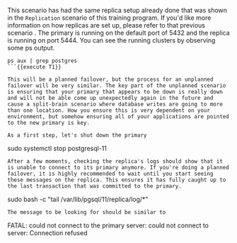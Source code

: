 This scenario has had the same replica setup already done that was shown in the `Replication` scenario of this training program. If you'd like more information on how replicas are set up, please refer to that previous scenario . The primary is running on the default port of 5432 and the replica is running on port 5444. You can see the running clusters by observing some ps output.

```
ps aux | grep postgres
```{{execute T1}}

This will be a planned failover, but the process for an unplanned failover will be very similar. The key part of the unplanned scenario is ensuring that your primary that appears to be down is really down and will not be able come up unexpectedly again in the future and cause a split-brain scenario where database writes are going to more than one location. How you ensure this is very dependent on your environment, but somehow ensuring all of your applications are pointed to the new primary is key.

As a first step, let's shut down the primary
```
sudo systemctl stop postgresql-11
```{{execute T1}}
After a few moments, checking the replica's logs should show that it is unable to connect to its primary anymore. If you're doing a planned failover, it is highly recommended to wait until you start seeing these messages on the replica. This ensures it has fully caught up to the last transaction that was committed to the primary.
```
sudo bash -c "tail /var/lib/pgsql/11/replica/log/*"
```{{execute T1}}
The message to be looking for should be similar to
```
FATAL:  could not connect to the primary server: could not connect to server: Connection refused
```
